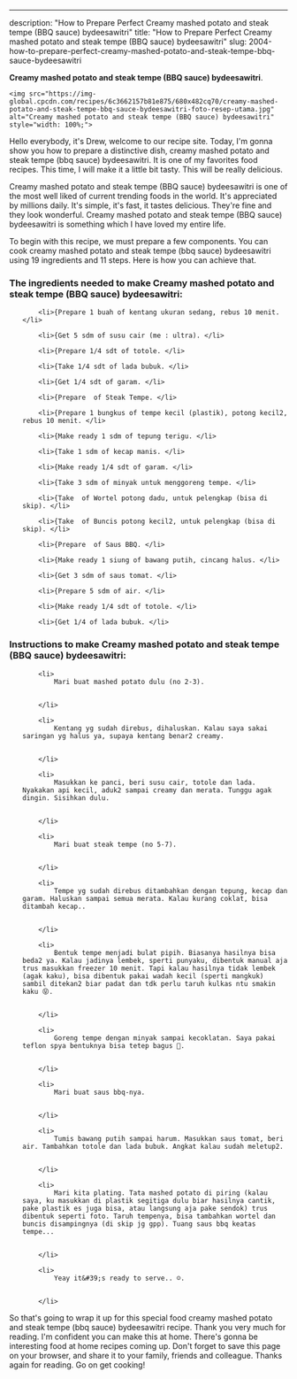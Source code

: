 ---
description: "How to Prepare Perfect Creamy mashed potato and steak tempe (BBQ sauce) bydeesawitri"
title: "How to Prepare Perfect Creamy mashed potato and steak tempe (BBQ sauce) bydeesawitri"
slug: 2004-how-to-prepare-perfect-creamy-mashed-potato-and-steak-tempe-bbq-sauce-bydeesawitri

<p>
	<strong>Creamy mashed potato and steak tempe (BBQ sauce) bydeesawitri</strong>. 
	
</p>
<p>
	
	<img src="https://img-global.cpcdn.com/recipes/6c3662157b81e875/680x482cq70/creamy-mashed-potato-and-steak-tempe-bbq-sauce-bydeesawitri-foto-resep-utama.jpg" alt="Creamy mashed potato and steak tempe (BBQ sauce) bydeesawitri" style="width: 100%;">
	
	
</p>
<p>
	Hello everybody, it's Drew, welcome to our recipe site. Today, I'm gonna show you how to prepare a distinctive dish, creamy mashed potato and steak tempe (bbq sauce) bydeesawitri. It is one of my favorites food recipes. This time, I will make it a little bit tasty. This will be really delicious.
</p>
	
<p>
	
</p>
<p>
	Creamy mashed potato and steak tempe (BBQ sauce) bydeesawitri is one of the most well liked of current trending foods in the world. It's appreciated by millions daily. It's simple, it's fast, it tastes delicious. They're fine and they look wonderful. Creamy mashed potato and steak tempe (BBQ sauce) bydeesawitri is something which I have loved my entire life.
</p>

<p>
To begin with this recipe, we must prepare a few components. You can cook creamy mashed potato and steak tempe (bbq sauce) bydeesawitri using 19 ingredients and 11 steps. Here is how you can achieve that.
</p>

<h3>The ingredients needed to make Creamy mashed potato and steak tempe (BBQ sauce) bydeesawitri:</h3>

<ol>
	
		<li>{Prepare 1 buah of kentang ukuran sedang, rebus 10 menit. </li>
	
		<li>{Get 5 sdm of susu cair (me : ultra). </li>
	
		<li>{Prepare 1/4 sdt of totole. </li>
	
		<li>{Take 1/4 sdt of lada bubuk. </li>
	
		<li>{Get 1/4 sdt of garam. </li>
	
		<li>{Prepare  of Steak Tempe. </li>
	
		<li>{Prepare 1 bungkus of tempe kecil (plastik), potong kecil2, rebus 10 menit. </li>
	
		<li>{Make ready 1 sdm of tepung terigu. </li>
	
		<li>{Take 1 sdm of kecap manis. </li>
	
		<li>{Make ready 1/4 sdt of garam. </li>
	
		<li>{Take 3 sdm of minyak untuk menggoreng tempe. </li>
	
		<li>{Take  of Wortel potong dadu, untuk pelengkap (bisa di skip). </li>
	
		<li>{Take  of Buncis potong kecil2, untuk pelengkap (bisa di skip). </li>
	
		<li>{Prepare  of Saus BBQ. </li>
	
		<li>{Make ready 1 siung of bawang putih, cincang halus. </li>
	
		<li>{Get 3 sdm of saus tomat. </li>
	
		<li>{Prepare 5 sdm of air. </li>
	
		<li>{Make ready 1/4 sdt of totole. </li>
	
		<li>{Get 1/4 of lada bubuk. </li>
	
</ol>
<p>
	
</p>

<h3>Instructions to make Creamy mashed potato and steak tempe (BBQ sauce) bydeesawitri:</h3>

<ol>
	
		<li>
			Mari buat mashed potato dulu (no 2-3).
			
			
		</li>
	
		<li>
			Kentang yg sudah direbus, dihaluskan. Kalau saya sakai saringan yg halus ya, supaya kentang benar2 creamy.
			
			
		</li>
	
		<li>
			Masukkan ke panci, beri susu cair, totole dan lada. Nyakakan api kecil, aduk2 sampai creamy dan merata. Tunggu agak dingin. Sisihkan dulu.
			
			
		</li>
	
		<li>
			Mari buat steak tempe (no 5-7).
			
			
		</li>
	
		<li>
			Tempe yg sudah direbus ditambahkan dengan tepung, kecap dan garam. Haluskan sampai semua merata. Kalau kurang coklat, bisa ditambah kecap..
			
			
		</li>
	
		<li>
			Bentuk tempe menjadi bulat pipih. Biasanya hasilnya bisa beda2 ya. Kalau jadinya lembek, sperti punyaku, dibentuk manual aja trus masukkan freezer 10 menit. Tapi kalau hasilnya tidak lembek (agak kaku), bisa dibentuk pakai wadah kecil (sperti mangkuk) sambil ditekan2 biar padat dan tdk perlu taruh kulkas ntu smakin kaku 😝.
			
			
		</li>
	
		<li>
			Goreng tempe dengan minyak sampai kecoklatan. Saya pakai teflon spya bentuknya bisa tetep bagus 🤭.
			
			
		</li>
	
		<li>
			Mari buat saus bbq-nya.
			
			
		</li>
	
		<li>
			Tumis bawang putih sampai harum. Masukkan saus tomat, beri air. Tambahkan totole dan lada bubuk. Angkat kalau sudah meletup2.
			
			
		</li>
	
		<li>
			Mari kita plating. Tata mashed potato di piring (kalau saya, ku masukkan di plastik segitiga dulu biar hasilnya cantik, pake plastik es juga bisa, atau langsung aja pake sendok) trus dibentuk seperti foto. Taruh tempenya, bisa tambahkan wortel dan buncis disampingnya (di skip jg gpp). Tuang saus bbq keatas tempe...
			
			
		</li>
	
		<li>
			Yeay it&#39;s ready to serve.. ☺.
			
			
		</li>
	
</ol>

<p>
	
</p>

<p>
	So that's going to wrap it up for this special food creamy mashed potato and steak tempe (bbq sauce) bydeesawitri recipe. Thank you very much for reading. I'm confident you can make this at home. There's gonna be interesting food at home recipes coming up. Don't forget to save this page on your browser, and share it to your family, friends and colleague. Thanks again for reading. Go on get cooking!
</p>
